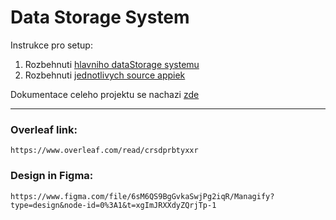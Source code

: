 # Data Storage System

Instrukce pro setup:
1. Rozbehnuti [hlavniho dataStorage systemu](./dataStorageSystem/README.md)
2. Rozbehnuti [jednotlivych source appiek](./source_apps/README.md)

Dokumentace celeho projektu se nachazi [zde](./documentation)

<!-- Irrelevant info to the readme (will be deleted in the future)

##### Update 16.8.2023
Zacal jsem s implementaci toho vedlejsiho serveru pro ukladani tych transformacnich funkcii, jak jsme se bavili na stretnuti v pondeli, 14.8.2023. `DataViewStore` je prave ten server na to ukladani nejen jednotlivych funkci ale celych modulov - jak jste chteli. Ten `DataViewStore` je ta cast, kterou ste nakreslil napravo dole od storage ve ctverci(obrazok niz) - je tam pravdepodobne napsano `Plugin store`.

[Meeting notes](./README_RESOURCES//meeting_notes_14_8_2023.pdf)

Funguje to tak, ze kdyz se zapne hlavni `DataStorage` server, tak tento server si automaticky zapne i `DataViewStore` server. Kdyz z nejakeho duvodu `DataViewStore` spadne, `DataStorage` server ho nastartuje znovu - je to v classe `DataViewStoreHandler`.

`DataStorage` server pak obsahuje endpoint `create_new_data_view`. Tento prijima jak samotne javascript files, tak i nazev hlavniho javascript souboru (v tomto subore musi byt jeden hlavni export jedne funkce - pridal sem i example - je to v directory `transformerExampleModules` ). Dalsi to pak vyzaduje `appId` pro prirazeni toho noveho pohledu k dane appce.  

Pak se poslou vsechny tyhle data na `DataViewStore` server, konkretne na endpoint `createNewDataView`. Tento si ulozi vsechny javascript files do directory `dataViewTransformerFunctions` a to nasledovne:

- `dataViewTransformerFunctions` obsahuje dalsi directories, kde nazev kazde directory zodpovida `appId`. Ak takova jeste neexistuje, vytvori se.
- v te directory jsou pak dalsi directories kde ich nazvy jsou zas podle `viewId`. V tyhle directories jsou jiz samotne nahrane javascript files s jednou dulezitou informacii - nazvy vsech javascriptovych files jsou ponechany tak jak byly obdrzeny - na jednu vynimku. Ten jeden 'entry' js file, teda ten kde musi byt jenom jeden hlavni export funkce (to je ta hlavni funkce ktera bude volana) je prejmenovany na `[viewId].js`.
  
Kdyz jsou vsechny modules loadnute do pameti, vrati se url adresa, na ktere bude pristupna ta hlavni funkce.

Na to pak ve `DataViewStore` serveri slouzi endpoint `/runFunction/:appId/:viewId`. Ten pak do te hlavni volane funkce `[viewId].js` posune vsechny parametry jake obdrzi v tele requeste konrektne ve `functionParameters` a spread syntaxi to posune:

```js
    // other code ...

    const dynamicModule = require(moduleEntryPath);
    if (!dynamicModule) {
        return res.status(400).send('Function not available');
    }

    const result = functionParameters && Array.isArray(functionParameters) ? dynamicModule(...functionParameters) : dynamicModule();
    res.send({ result });
```

Nejsem si jisty, jestli se ma kontrolovat, a nekde uchovavat (`DataViewStore` / `DataStorage` ?) i informace o tom, jake parametry dana funkce bere. V momentalnim stavu se to nekontroluje.

`/create_new_data_view` endpoint na `DataStorage` serveri sice v momentalnim stavu bere z tela requestu `mainEntryFunctionParameters` ale nic se ted s tym nedela.

Ak by jste si to chteli otestovat, pridavam i export pro postmana - jsou tam dva simple requesty.

[Postman requests export](./Bakalarka.postman_collection.json)

Predstavovali jste si tuhle cast nejak takhle?

###### UseCases & funkcni pozadavky

Usecases a funkční požadavky jsou v overleafu - sekce `kap02_navrh.text` Bol by som velmi vdecny, ak by jste si nasli cas a pripadne mi dali feedback, ci je to dobre, nebo jestli jsem to napsal zcela spatne. -->

---

### Overleaf link: 
`https://www.overleaf.com/read/crsdprbtyxxr`

### Design in Figma: 
`https://www.figma.com/file/6sM6QS9BgGvkaSwjPg2iqR/Managify?type=design&node-id=0%3A1&t=xgImJRXXdyZQrjTp-1`